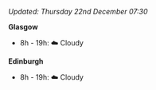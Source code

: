 *Updated: Thursday 22nd December 07:30*

**Glasgow**

* 8h - 19h: :cloud: Cloudy

**Edinburgh**

* 8h - 19h: :cloud: Cloudy
